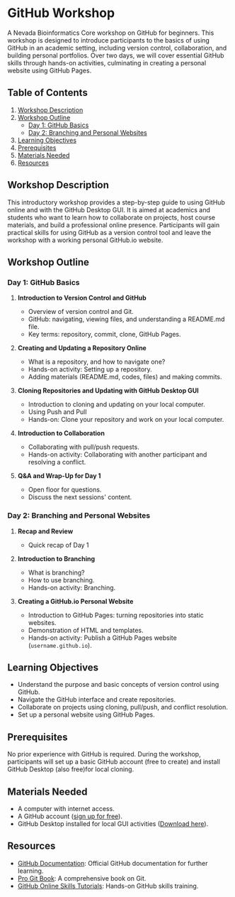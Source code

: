 
# GitHub Workshop

A Nevada Bioinformatics Core workshop on GitHub for beginners. This workshop is designed to introduce participants to the basics of using GitHub in an academic setting, including version control, collaboration, and building personal portfolios. Over two days, we will cover essential GitHub skills through hands-on activities, culminating in creating a personal website using GitHub Pages.

## Table of Contents
1. [Workshop Description](#workshop-description)
2. [Workshop Outline](#workshop-outline)
   - [Day 1: GitHub Basics](#day-1-github-basics)
   - [Day 2: Branching and Personal Websites](#day-2-branching-and-personal-websites)
3. [Learning Objectives](#learning-objectives)
4. [Prerequisites](#prerequisites)
5. [Materials Needed](#materials-needed)
6. [Resources](#resources)


## Workshop Description

This introductory workshop provides a step-by-step guide to using GitHub online and with the GitHub Desktop GUI. It is aimed at academics and students who want to learn how to collaborate on projects, host course materials, and build a professional online presence. Participants will gain practical skills for using GitHub as a version control tool and leave the workshop with a working personal GitHub.io website.

## Workshop Outline

### Day 1: GitHub Basics
1. **Introduction to Version Control and GitHub**
   - Overview of version control and Git.
   - GitHub: navigating, viewing files, and understanding a README.md file.
   - Key terms: repository, commit, clone, GitHub Pages.

2. **Creating and Updating a Repository Online**
   - What is a repository, and how to navigate one?
   - Hands-on activity: Setting up a repository.
   - Adding materials (README.md, codes, files) and making commits.

3. **Cloning Repositories and Updating with GitHub Desktop GUI**
   - Introduction to cloning and updating on your local computer.
   - Using Push and Pull
   - Hands-on: Clone your repository and work on your local computer.

4. **Introduction to Collaboration**
   - Collaborating with pull/push requests.
   - Hands-on activity: Collaborating with another participant and resolving a conflict.

5. **Q&A and Wrap-Up for Day 1**
   - Open floor for questions.
   - Discuss the next sessions' content.

### Day 2: Branching and Personal Websites
1. **Recap and Review**
   - Quick recap of Day 1

2. **Introduction to Branching**
   - What is branching?
   - How to use branching.
   - Hands-on activity: Branching.

3. **Creating a GitHub.io Personal Website**
   - Introduction to GitHub Pages: turning repositories into static websites.
   - Demonstration of HTML and templates.
   - Hands-on activity: Publish a GitHub Pages website (`username.github.io`).


## Learning Objectives
- Understand the purpose and basic concepts of version control using GitHub.
- Navigate the GitHub interface and create repositories.
- Collaborate on projects using cloning, pull/push, and conflict resolution.
- Set up a personal website using GitHub Pages.

## Prerequisites
No prior experience with GitHub is required. During the workshop, participants will set up a basic GitHub account (free to create) and install GitHub Desktop (also free)for local cloning.

## Materials Needed
- A computer with internet access.
- A GitHub account ([sign up for free](https://github.com/)).
- GitHub Desktop installed for local GUI activities ([Download here](https://desktop.github.com/)).

## Resources
- [GitHub Documentation](https://docs.github.com/): Official GitHub documentation for further learning.
- [Pro Git Book](https://git-scm.com/book/en/v2): A comprehensive book on Git.
- [GitHub Online Skills Tutorials](https://github.com/skills): Hands-on GitHub skills training.
